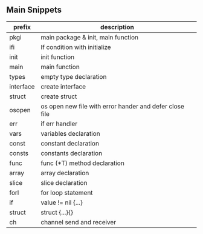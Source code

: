 ## Main Snippets
|prefix|description|
|---|---|
|pkgi|main package & init, main function|
|ifi|If condition with initialize|
|init|init function|
|main|main function|
|types|empty type declaration|
|interface|create interface|
|struct|create struct|
|osopen|os open new file with error hander and defer close file|
|err|if err handler|
|vars|variables declaration|
|const|constant declaration|
|consts|constants declaration|
|func|func (*T) method declaration|
|array|array declaration|
|slice|slice declaration|
|forl|for loop statement|
|if|value != nil {...}|
|struct|struct {...}{}|
|ch|channel send and receiver|